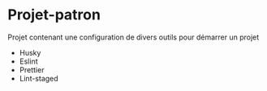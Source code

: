 # Projet-patron

Projet contenant une configuration de divers outils pour démarrer un projet

-   Husky
-   Eslint
-   Prettier
-   Lint-staged
